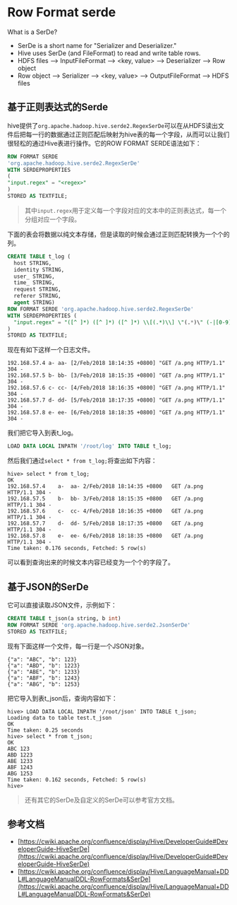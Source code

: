 # Row Format serde

What is a SerDe?

* SerDe is a short name for "Serializer and Deserializer."
* Hive uses SerDe (and FileFormat) to read and write table rows.
* HDFS files --> InputFileFormat --> <key, value> --> Deserializer --> Row object
* Row object --> Serializer --> <key, value> --> OutputFileFormat --> HDFS files

## 基于正则表达式的Serde

hive提供了`org.apache.hadoop.hive.serde2.RegexSerDe`可以在从HDFS读出文件后把每一行的数据通过正则匹配后映射为hive表的每一个字段，从而可以让我们很轻松的通过Hive表进行操作。它的ROW FORMAT SERDE语法如下：

```sql
ROW FORMAT SERDE
'org.apache.hadoop.hive.serde2.RegexSerDe'
WITH SERDEPROPERTIES
(
"input.regex" = "<regex>"
)
STORED AS TEXTFILE;
```

> 其中`input.regex`用于定义每一个字段对应的文本中的正则表达式，每一个分组对应一个字段。

下面的表会将数据以纯文本存储，但是读取的时候会通过正则匹配转换为一个个的列。

```sql
CREATE TABLE t_log (
  host STRING,
  identity STRING,
  user_ STRING,
  time_ STRING,
  request STRING,
  referer STRING,
  agent STRING)
ROW FORMAT SERDE 'org.apache.hadoop.hive.serde2.RegexSerDe'
WITH SERDEPROPERTIES (
  "input.regex" = "([^ ]*) ([^ ]*) ([^ ]*) \\[(.*)\\] \"(.*)\" (-|[0-9]*) (.*)"
)
STORED AS TEXTFILE;
```

现在有如下这样一个日志文件。

```text
192.168.57.4 a- aa- [2/Feb/2018 18:14:35 +0800] "GET /a.png HTTP/1.1" 304 -
192.168.57.5 b- bb- [3/Feb/2018 18:15:35 +0800] "GET /a.png HTTP/1.1" 304 -
192.168.57.6 c- cc- [4/Feb/2018 18:16:35 +0800] "GET /a.png HTTP/1.1" 304 -
192.168.57.7 d- dd- [5/Feb/2018 18:17:35 +0800] "GET /a.png HTTP/1.1" 304 -
192.168.57.8 e- ee- [6/Feb/2018 18:18:35 +0800] "GET /a.png HTTP/1.1" 304 -
```

我们把它导入到表t_log。

```sql
LOAD DATA LOCAL INPATH '/root/log' INTO TABLE t_log;
```

然后我们通过`select * from t_log;`将查出如下内容：

```text
hive> select * from t_log;
OK
192.168.57.4	a-	aa-	2/Feb/2018 18:14:35 +0800	GET /a.png HTTP/1.1	304	-
192.168.57.5	b-	bb-	3/Feb/2018 18:15:35 +0800	GET /a.png HTTP/1.1	304	-
192.168.57.6	c-	cc-	4/Feb/2018 18:16:35 +0800	GET /a.png HTTP/1.1	304	-
192.168.57.7	d-	dd-	5/Feb/2018 18:17:35 +0800	GET /a.png HTTP/1.1	304	-
192.168.57.8	e-	ee-	6/Feb/2018 18:18:35 +0800	GET /a.png HTTP/1.1	304	-
Time taken: 0.176 seconds, Fetched: 5 row(s)
```

可以看到查询出来的时候文本内容已经变为一个个的字段了。

## 基于JSON的SerDe

它可以直接读取JSON文件，示例如下：

```sql
CREATE TABLE t_json(a string, b int)
ROW FORMAT SERDE 'org.apache.hadoop.hive.serde2.JsonSerDe'
STORED AS TEXTFILE;
```

现有下面这样一个文件，每一行是一个JSON对象。

```text
{"a": "ABC", "b": 123}
{"a": "ABD", "b": 1223}
{"a": "ABE", "b": 1233}
{"a": "ABF", "b": 1243}
{"a": "ABG", "b": 1253}
```

把它导入到表t_json后，查询内容如下：

```text
hive> LOAD DATA LOCAL INPATH '/root/json' INTO TABLE t_json;
Loading data to table test.t_json
OK
Time taken: 0.25 seconds
hive> select * from t_json;
OK
ABC	123
ABD	1223
ABE	1233
ABF	1243
ABG	1253
Time taken: 0.162 seconds, Fetched: 5 row(s)
hive> 
```

> 还有其它的SerDe及自定义的SerDe可以参考官方文档。


## 参考文档

* [https://cwiki.apache.org/confluence/display/Hive/DeveloperGuide#DeveloperGuide-HiveSerDe](https://cwiki.apache.org/confluence/display/Hive/DeveloperGuide#DeveloperGuide-HiveSerDe)
* [https://cwiki.apache.org/confluence/display/Hive/LanguageManual+DDL#LanguageManualDDL-RowFormats&SerDe](https://cwiki.apache.org/confluence/display/Hive/LanguageManual+DDL#LanguageManualDDL-RowFormats&SerDe)

